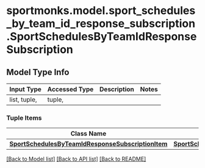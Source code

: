 # sportmonks.model.sport_schedules_by_team_id_response_subscription.SportSchedulesByTeamIdResponseSubscription

## Model Type Info
Input Type | Accessed Type | Description | Notes
------------ | ------------- | ------------- | -------------
list, tuple,  | tuple,  |  | 

### Tuple Items
Class Name | Input Type | Accessed Type | Description | Notes
------------- | ------------- | ------------- | ------------- | -------------
[**SportSchedulesByTeamIdResponseSubscriptionItem**](SportSchedulesByTeamIdResponseSubscriptionItem.md) | [**SportSchedulesByTeamIdResponseSubscriptionItem**](SportSchedulesByTeamIdResponseSubscriptionItem.md) | [**SportSchedulesByTeamIdResponseSubscriptionItem**](SportSchedulesByTeamIdResponseSubscriptionItem.md) |  | 

[[Back to Model list]](../../README.md#documentation-for-models) [[Back to API list]](../../README.md#documentation-for-api-endpoints) [[Back to README]](../../README.md)

